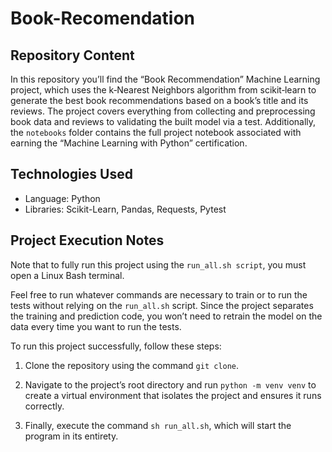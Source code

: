 # Book-Recomendation

## Repository Content

In this repository you’ll find the “Book Recommendation” Machine Learning project, which uses the k‐Nearest Neighbors algorithm from scikit‐learn to generate the best book recommendations based on a book’s title and its reviews. The project covers everything from collecting and preprocessing book data and reviews to validating the built model via a test. Additionally, the `notebooks` folder contains the full project notebook associated with earning the “Machine Learning with Python” certification.

## Technologies Used

- Language: Python
- Libraries: Scikit-Learn, Pandas, Requests, Pytest

## Project Execution Notes

Note that to fully run this project using the `run_all.sh script`, you must open a Linux Bash terminal.

Feel free to run whatever commands are necessary to train or to run the tests without relying on the `run_all.sh` script. Since the project separates the training and prediction code, you won’t need to retrain the model on the data every time you want to run the tests.

To run this project successfully, follow these steps:

1. Clone the repository using the command `git clone`.

2. Navigate to the project’s root directory and run `python -m venv venv` to create a virtual environment that isolates the project and ensures it runs correctly.

3. Finally, execute the command `sh run_all.sh`, which will start the program in its entirety.
